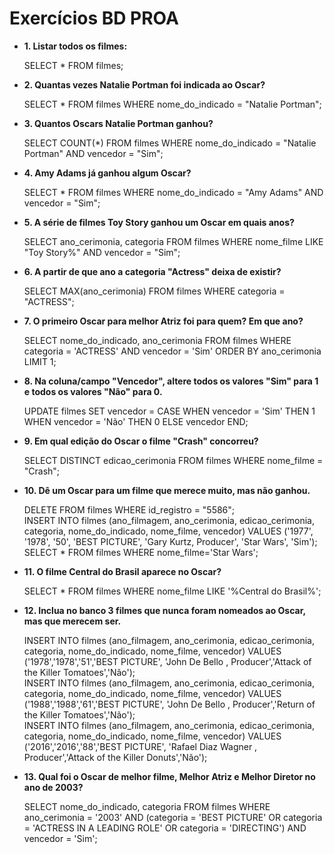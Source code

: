 <h1>Exercícios BD PROA</h1>
<ul>
<li><strong>1. Listar todos os filmes:</strong></li>
<p>SELECT * FROM filmes;</p>

<li><strong>2. Quantas vezes Natalie Portman foi indicada ao Oscar?</strong></li>
<p>SELECT * FROM filmes WHERE nome_do_indicado = "Natalie Portman";</p>

<li><strong>3. Quantos Oscars Natalie Portman ganhou?</strong></li>
<p>SELECT COUNT(*) FROM filmes WHERE nome_do_indicado = "Natalie Portman" AND vencedor = "Sim";</p>

<li><strong>4. Amy Adams já ganhou algum Oscar?</strong></li>
<p>SELECT * FROM filmes WHERE nome_do_indicado = "Amy Adams" AND vencedor = "Sim";</p>

<li><strong>5. A série de filmes Toy Story ganhou um Oscar em quais anos?</strong></li>
<p>SELECT ano_cerimonia, categoria FROM filmes WHERE nome_filme LIKE "Toy Story%" AND vencedor = "Sim";</p>

<li><strong>6. A partir de que ano a categoria "Actress" deixa de existir?</strong></li>
<p>SELECT MAX(ano_cerimonia) FROM filmes WHERE categoria = "ACTRESS";</p>

<li><strong>7. O primeiro Oscar para melhor Atriz foi para quem? Em que ano?</strong></li>
<p>SELECT nome_do_indicado, ano_cerimonia FROM filmes WHERE categoria = 'ACTRESS' AND vencedor = 'Sim' ORDER BY ano_cerimonia LIMIT 1;</p>

<li><strong>8. Na coluna/campo "Vencedor", altere todos os valores "Sim" para 1 e todos os valores "Não" para 0.</strong></li>
<p>UPDATE filmes
SET vencedor = CASE
WHEN vencedor = 'Sim' THEN 1
WHEN vencedor = 'Não' THEN 0
ELSE vencedor
END;
</p>

<li><strong>9. Em qual edição do Oscar o filme "Crash" concorreu?</strong></li>
<p>SELECT DISTINCT edicao_cerimonia FROM filmes WHERE nome_filme = "Crash";</p>

<li><strong>10. Dê um Oscar para um filme que merece muito, mas não ganhou.</strong></li>
<p>
DELETE FROM filmes WHERE id_registro = "5586";<br>
INSERT INTO filmes (ano_filmagem, ano_cerimonia, edicao_cerimonia, categoria, nome_do_indicado, nome_filme, vencedor) VALUES ('1977', '1978', '50', 'BEST PICTURE', 'Gary Kurtz, Producer', 'Star Wars', 'Sim');<br>
SELECT * FROM filmes WHERE nome_filme='Star Wars';
</p>

<li><strong>11. O filme Central do Brasil aparece no Oscar?</strong></li>
<p>SELECT * FROM filmes WHERE nome_filme LIKE '%Central do Brasil%';</p>

<li><strong>12. Inclua no banco 3 filmes que nunca foram nomeados ao Oscar, mas que merecem ser.</strong></li>
<p>
INSERT INTO filmes (ano_filmagem, ano_cerimonia, edicao_cerimonia, categoria, nome_do_indicado, nome_filme, vencedor) VALUES ('1978','1978','51','BEST PICTURE', 'John De Bello , Producer','Attack of the Killer Tomatoes','Não');<br>
INSERT INTO filmes (ano_filmagem, ano_cerimonia, edicao_cerimonia, categoria, nome_do_indicado, nome_filme, vencedor) VALUES ('1988','1988','61','BEST PICTURE', 'John De Bello , Producer','Return of the Killer Tomatoes','Não');<br>
INSERT INTO filmes (ano_filmagem, ano_cerimonia, edicao_cerimonia, categoria, nome_do_indicado, nome_filme, vencedor) VALUES ('2016','2016','88','BEST PICTURE', 'Rafael Diaz Wagner , Producer','Attack of the Killer Donuts','Não');
</p>

<li><strong>13. Qual foi o Oscar de melhor filme, Melhor Atriz e Melhor Diretor no ano de 2003?</strong></li>
<p>
SELECT nome_do_indicado, categoria FROM filmes WHERE ano_cerimonia = '2003'
AND (categoria = 'BEST PICTURE' OR categoria = 'ACTRESS IN A LEADING ROLE' OR categoria = 'DIRECTING')
AND vencedor = 'Sim';
</p>
</ul>